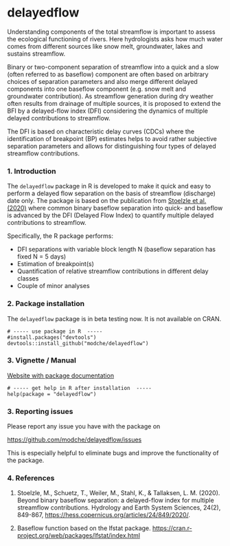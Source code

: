# delayedflow


Understanding components of the total streamflow is important to assess the ecological functioning of rivers. Here hydrologists asks how much water comes from different sources like snow melt, groundwater, lakes and sustains streamflow.

Binary or two-component separation of streamflow into a quick and a slow (often referred to as baseflow) component are often based on arbitrary choices of separation parameters and also merge different delayed components into one baseflow component (e.g. snow melt and groundwater contribution). As streamflow generation during dry weather often results from drainage of multiple sources, it is proposed to extend the BFI by a delayed-flow index (DFI) considering the dynamics of multiple delayed contributions to streamflow. 

The DFI is based on characteristic delay curves (CDCs) where the identification of breakpoint (BP) estimates helps to avoid rather subjective separation parameters and allows for distinguishing four types of delayed streamflow contributions.


### 1. Introduction

The `delayedflow` package in R is developed to make it quick and easy to perform a delayed flow separation on the basis of streamflow (discharge) date only. The package is based on the publication from  [Stoelzle et al. (2020)](https://hess.copernicus.org/articles/24/849/2020/) where common binary baseflow separation into quick- and baseflow is advanced by the DFI (Delayed Flow Index) to quantify multiple delayed contributions to streamflow.

Specifically, the R package performs:

 - DFI separations with variable block length N (baseflow separation has fixed N = 5 days)
 - Estimation of breakpoint(s)
 - Quantification of relative streamflow contributions in different delay classes
 - Couple of minor analyses

### 2. Package installation

The `delayedflow` package is in beta testing now. It is not available on CRAN.

```{R}
# ----- use package in R  -----
#install.packages("devtools")
devtools::install_github("modche/delayedflow")
```

### 3. Vignette / Manual

[Website with package documentation](https://modche.github.io/delayedflow/)

```{R}
# ----- get help in R after installation  -----
help(package = "delayedflow")
```

### 3. Reporting issues

Please report any issue you have with the package on

https://github.com/modche/delayedflow/issues

This is especially helpful to eliminate bugs and improve the functionality of the package.

### 4. References

 1) Stoelzle, M., Schuetz, T., Weiler, M., Stahl, K., & Tallaksen, L. M. (2020). Beyond binary baseflow separation: a delayed-flow index for multiple streamflow contributions. Hydrology and Earth System Sciences, 24(2), 849-867, https://hess.copernicus.org/articles/24/849/2020/.

 2) Baseflow function based on the lfstat package.
https://cran.r-project.org/web/packages/lfstat/index.html
